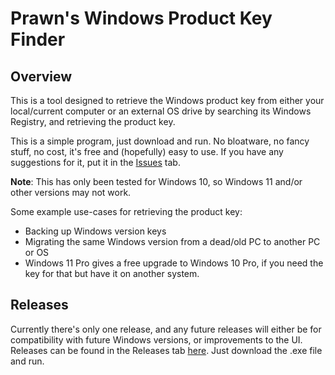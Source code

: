 <h1>Prawn's Windows Product Key Finder</h1>
<h2>Overview</h2>
This is a tool designed to retrieve the Windows product key from either your local/current computer or an external OS drive by searching its Windows Registry, and retrieving the product key.

This is a simple program, just download and run. No bloatware, no fancy stuff, no cost, it's free and (hopefully) easy to use. 
If you have any suggestions for it, put it in the <a href="https://github.com/prawn0fthedead/Prawns_Windows_Product_Key_Finder/issues">Issues</a> tab.

<b>Note</b>: This has only been tested for Windows 10, so Windows 11 and/or other versions may not work.

Some example use-cases for retrieving the product key:
<ul>
  <li>Backing up Windows version keys</li>
  <li>Migrating the same Windows version from a dead/old PC to another PC or OS</li>
  <li>Windows 11 Pro gives a free upgrade to Windows 10 Pro, if you need the key for that but have it on another system.</li>
</ul>

<h2>Releases</h2>
Currently there's only one release, and any future releases will either be for compatibility with future Windows versions, or improvements to the UI.
Releases can be found in the Releases tab <a href="https://github.com/prawn0fthedead/Prawns_Windows_Product_Key_Finder/releases">here</a>. Just download the .exe file and run.
